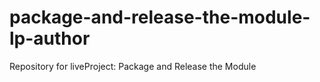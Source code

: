# package-and-release-the-module-lp-author
Repository for liveProject: Package and Release the Module
